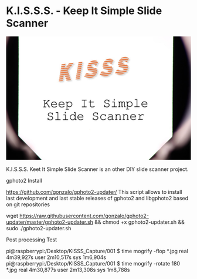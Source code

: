 # K.I.S.S.S. - Keep It Simple Slide Scanner


![KISSS - Keep It Simple Slide Scanner](https://github.com/storagebits/KISSS/blob/master/images/intro.jpg?raw=true)


K.I.S.S.S. Keet It Simple Slide Scanner is an other DIY slide scanner project. 



gphoto2 Install 

https://github.com/gonzalo/gphoto2-updater/
This script allows to install last development and last stable releases of gphoto2 and libgphoto2 based on git repositories

wget https://raw.githubusercontent.com/gonzalo/gphoto2-updater/master/gphoto2-updater.sh && chmod +x gphoto2-updater.sh && sudo ./gphoto2-updater.sh


Post processing Test

pi@raspberrypi:/Desktop/KISSS_Capture/001 $ time mogrify -flop *.jpg
real	4m39,927s
user	2m10,517s
sys	1m6,904s
pi@raspberrypi:/Desktop/KISSS_Capture/001 $ time mogrify -rotate 180 *.jpg
real	4m30,877s
user	2m13,308s
sys	1m8,788s
<!--stackedit_data:
eyJoaXN0b3J5IjpbLTQwMDQwNzk4MiwxMDY1MDc4OTk1XX0=
-->